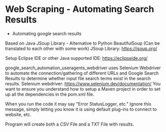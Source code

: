 # Web Scraping - Automating Search Results

- Automating google search results


Based on Java JSoup Library - Alternative to Python BeautifulSoup (Can be translated to each other with some work)
JSoup Library: https://jsoup.org/

Setup Eclipse IDE or other Java supported IDE: https://eclipseide.org/

google_search_automation_useragents_webdriver uses Selenium Webdriver to automate the connection/gathering of different URLs and Google Search Results to determine whether input file search terms exist in the search results. Selenium webdriver: https://www.selenium.dev/documentation/
You want to ensure you understand how to setup a Maven project in order to set up all the dependencies in the pom.xml file. 

When you run the code it may say "Error StatusLogger, etc." Ignore this message, simply letting you know it is using default plug-ins to connect to website, etc.

Program will create both a CSV File and a TXT File with results. 

